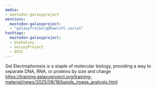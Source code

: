 ```yaml
---
media:
- mastodon-galaxyproject
mentions:
  mastodon-galaxyproject:
  - "galaxyfreiburg@baw\xFC.social"
hashtags:
  mastodon-galaxyproject:
  - UseGalaxy
  - GalaxyProject
  - EOSC
---
```

Gel Electrophoresis is a staple of molecular biology, providing a way to separate DNA, RNA, or proteins by size and charge
https://training.galaxyproject.org/training-material/news/2025/08/18/bands_image_analysis.html